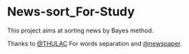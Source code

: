 # News-sort_For-Study

This project aims at sorting news by Bayes method.

Thanks to [@THULAC](https://github.com/thunlp/THULAC-Python) For words separation and [@newspaper](https://github.com/codelucas/newspaper).